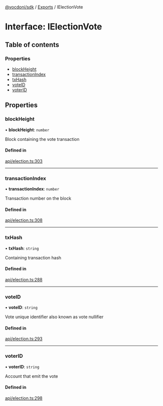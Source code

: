 [@vocdoni/sdk](/sdk) / [Exports](../modules) / IElectionVote

# Interface: IElectionVote

## Table of contents

### Properties

- [blockHeight](IElectionVote#blockheight)
- [transactionIndex](IElectionVote#transactionindex)
- [txHash](IElectionVote#txhash)
- [voteID](IElectionVote#voteid)
- [voterID](IElectionVote#voterid)

## Properties

### blockHeight

• **blockHeight**: `number`

Block containing the vote transaction

#### Defined in

[api/election.ts:303](https://github.com/vocdoni/vocdoni-sdk/blob/9e24a20/src/api/election.ts#L303)

___

### transactionIndex

• **transactionIndex**: `number`

Transaction number on the block

#### Defined in

[api/election.ts:308](https://github.com/vocdoni/vocdoni-sdk/blob/9e24a20/src/api/election.ts#L308)

___

### txHash

• **txHash**: `string`

Containing transaction hash

#### Defined in

[api/election.ts:288](https://github.com/vocdoni/vocdoni-sdk/blob/9e24a20/src/api/election.ts#L288)

___

### voteID

• **voteID**: `string`

Vote unique identifier also known as vote nullifier

#### Defined in

[api/election.ts:293](https://github.com/vocdoni/vocdoni-sdk/blob/9e24a20/src/api/election.ts#L293)

___

### voterID

• **voterID**: `string`

Account that emit the vote

#### Defined in

[api/election.ts:298](https://github.com/vocdoni/vocdoni-sdk/blob/9e24a20/src/api/election.ts#L298)
